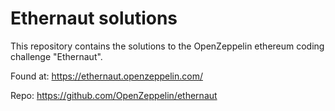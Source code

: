 # Ethernaut solutions

This repository contains the solutions to the OpenZeppelin ethereum coding challenge "Ethernaut".

Found at: https://ethernaut.openzeppelin.com/

Repo: https://github.com/OpenZeppelin/ethernaut